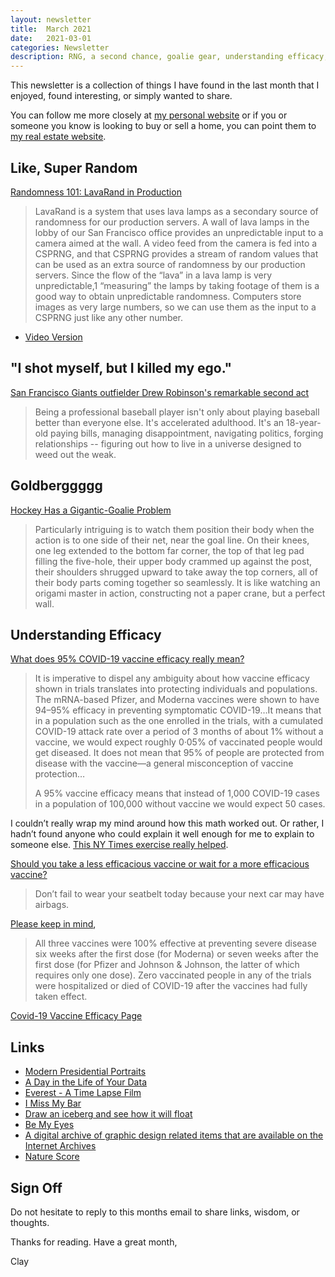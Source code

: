 ```yaml
---
layout: newsletter
title:  March 2021
date:   2021-03-01
categories: Newsletter
description: RNG, a second chance, goalie gear, understanding efficacy, portraits, big mountains, the local dive if that's your vibe, physics, helping the blind.
---
```


This newsletter is a collection of things I have found in the last month that I enjoyed, found interesting, or simply wanted to share.

You can follow me more closely at [my personal website](http://claycarson.net "Personal Website") or if you or someone you know is looking to buy or sell a home, you can point them to [my real estate website](http://claycarson.com "Business Website ").

## Like, Super Random

[Randomness 101: LavaRand in Production](https://blog.cloudflare.com/randomness-101-lavarand-in-production/)

> LavaRand is a system that uses lava lamps as a secondary source of randomness for our production servers. A wall of lava lamps in the lobby of our San Francisco office provides an unpredictable input to a camera aimed at the wall. A video feed from the camera is fed into a CSPRNG, and that CSPRNG provides a stream of random values that can be used as an extra source of randomness by our production servers. Since the flow of the “lava” in a lava lamp is very unpredictable,1 “measuring” the lamps by taking footage of them is a good way to obtain unpredictable randomness. Computers store images as very large numbers, so we can use them as the input to a CSPRNG just like any other number.

- [Video Version](https://www.youtube.com/watch?v=1cUUfMeOijg&feature=emb_title)

## "I shot myself, but I killed my ego."

[San Francisco Giants outfielder Drew Robinson's remarkable second act](https://www.espn.com/mlb/story/_/id/30800732/san-francisco-giants-outfielder-drew-robinson-remarkable-second-act "San Francisco Giants outfielder Drew Robinson's remarkable second act")

> Being a professional baseball player isn't only about playing baseball better than everyone else. It's accelerated adulthood. It's an 18-year-old paying bills, managing disappointment, navigating politics, forging relationships -- figuring out how to live in a universe designed to weed out the weak.
 
## Goldberggggg

[Hockey Has a Gigantic-Goalie Problem](https://www.theatlantic.com/culture/archive/2021/02/hockey-goalies-are-too-big-now/618021/)

> Particularly intriguing is to watch them position their body when the action is to one side of their net, near the goal line. On their knees, one leg extended to the bottom far corner, the top of that leg pad filling the five-hole, their upper body crammed up against the post, their shoulders shrugged upward to take away the top corners, all of their body parts coming together so seamlessly. It is like watching an origami master in action, constructing not a paper crane, but a perfect wall.
 
## Understanding Efficacy

[What does 95% COVID-19 vaccine efficacy really mean?](https://www.thelancet.com/journals/laninf/article/PIIS1473-3099(21)00075-X/fulltext "What does 95% COVID-19 vaccine efficacy really mean?")

> It is imperative to dispel any ambiguity about how vaccine efficacy shown in trials translates into protecting individuals and populations. The mRNA-based Pfizer, and Moderna vaccines were shown to have 94–95% efficacy in preventing symptomatic COVID-19…It means that in a population such as the one enrolled in the trials, with a cumulated COVID-19 attack rate over a period of 3 months of about 1% without a vaccine, we would expect roughly 0·05% of vaccinated people would get diseased. It does not mean that 95% of people are protected from disease with the vaccine—a general misconception of vaccine protection…
> 
> A 95% vaccine efficacy means that instead of 1,000 COVID-19 cases in a population of 100,000 without vaccine we would expect 50 cases.

I couldn’t really wrap my mind around how this math worked out. Or rather, I hadn’t found anyone who could explain it well enough for me to explain to someone else. [This NY Times exercise really helped](https://www.nytimes.com/2020/12/13/learning/what-does-95-effective-mean-teaching-the-math-of-vaccine-efficacy.html). 

[Should you take a less efficacious vaccine or wait for a more efficacious vaccine?](https://marginalrevolution.com/marginalrevolution/2021/02/should-you-wait.html "Should you take a less efficacious vaccine or wait for a more efficacious vaccine?")

> Don’t fail to wear your seatbelt today because your next car may have airbags.

[Please keep in mind](https://www.livescience.com/covid-19-vaccine-efficacy-explained.html),

> All three vaccines were 100% effective at preventing severe disease six weeks after the first dose (for Moderna) or seven weeks after the first dose (for Pfizer and Johnson & Johnson, the latter of which requires only one dose). Zero vaccinated people in any of the trials were hospitalized or died of COVID-19 after the vaccines had fully taken effect. 

[Covid-19 Vaccine Efficacy Page](https://wordpress.cels.anl.gov/covid-vaccine-efficacy/)

## Links

- [Modern Presidential Portraits](https://twitter.com/MagsVisaggs/status/1355252052977459200)
- [A Day in the Life of Your Data](https://www.apple.com/privacy/docs/A_Day_in_the_Life_of_Your_Data.pdf)
- [Everest - A Time Lapse Film](https://vimeo.com/261660348)
- [I Miss My Bar](http://imissmybar.com "I Miss My Bar")
- [Draw an iceberg and see how it will float](https://joshdata.me/iceberger.html)
- [Be My Eyes](https://www.bemyeyes.com "Be My Eyes")
- [A digital archive of graphic design related items that are available on the Internet Archives](https://archives.design)
- [Nature Score](https://www.naturequant.com/naturescore/)

## Sign Off

Do not hesitate to reply to this months email to share links, wisdom, or thoughts.

Thanks for reading. Have a great month,

Clay